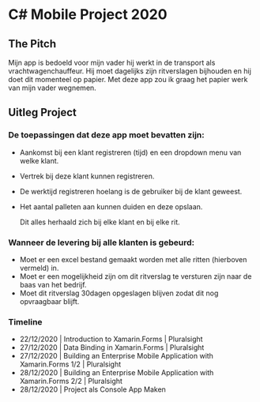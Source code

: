 # C# Mobile Project 2020
## The Pitch
Mijn app is bedoeld voor mijn vader hij werkt in de transport als vrachtwagenchauffeur.
Hij moet dagelijks zijn ritverslagen bijhouden en hij doet dit momenteel op papier.
Met deze app zou ik graag het papier werk van mijn vader wegnemen. 

## Uitleg Project

### De toepassingen dat deze app moet bevatten zijn:
- Aankomst bij een klant registreren (tijd) en een dropdown menu van welke klant. 
- Vertrek bij deze klant kunnen registreren.
- De werktijd registreren hoelang is de gebruiker bij de klant geweest. 
- Het aantal palleten aan kunnen duiden en deze opslaan.

  Dit alles herhaald zich bij elke klant en bij elke rit.


### Wanneer de levering bij alle klanten is gebeurd:
- Moet er een excel bestand gemaakt worden met alle ritten (hierboven vermeld) in.
- Moet er een mogelijkheid zijn om dit ritverslag te versturen zijn naar de baas van het bedrijf.
- Moet dit ritverslag 30dagen opgeslagen blijven zodat dit nog opvraagbaar blijft.

### Timeline
- 22/12/2020 | Introduction to Xamarin.Forms | Pluralsight
- 27/12/2020 | Data Binding in Xamarin.Forms | Pluralsight
- 27/12/2020 | Building an Enterprise Mobile Application with Xamarin.Forms 1/2 | Pluralsight
- 28/12/2020 | Building an Enterprise Mobile Application with Xamarin.Forms 2/2 | Pluralsight
- 28/12/2020 | Project als Console App Maken 

